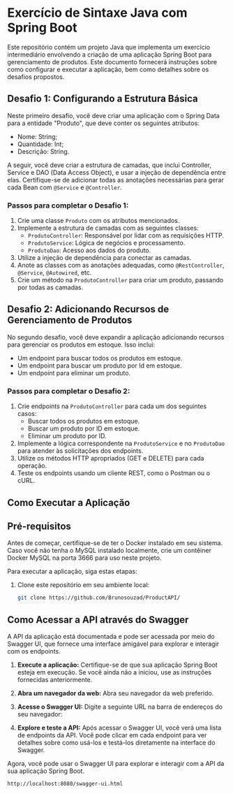 # Exercício de Sintaxe Java com Spring Boot

Este repositório contém um projeto Java que implementa um exercício intermediário envolvendo a criação de uma aplicação Spring Boot para gerenciamento de produtos. Este documento fornecerá instruções sobre como configurar e executar a aplicação, bem como detalhes sobre os desafios propostos.


## Desafio 1: Configurando a Estrutura Básica

Neste primeiro desafio, você deve criar uma aplicação com o Spring Data para a entidade "Produto", que deve conter os seguintes atributos:

- Nome: String;
- Quantidade: Int;
- Descrição: String.

A seguir, você deve criar a estrutura de camadas, que inclui Controller, Service e DAO (Data Access Object), e usar a injeção de dependência entre elas. Certifique-se de adicionar todas as anotações necessárias para gerar cada Bean com `@Service` e `@Controller`.

### Passos para completar o Desafio 1:

1. Crie uma classe `Produto` com os atributos mencionados.
2. Implemente a estrutura de camadas com as seguintes classes:
   - `ProdutoController`: Responsável por lidar com as requisições HTTP.
   - `ProdutoService`: Lógica de negócios e processamento.
   - `ProdutoDao`: Acesso aos dados do produto.
3. Utilize a injeção de dependência para conectar as camadas.
4. Anote as classes com as anotações adequadas, como `@RestController`, `@Service`, `@Autowired`, etc.
5. Crie um método na `ProdutoController` para criar um produto, passando por todas as camadas.

## Desafio 2: Adicionando Recursos de Gerenciamento de Produtos

No segundo desafio, você deve expandir a aplicação adicionando recursos para gerenciar os produtos em estoque. Isso inclui:

- Um endpoint para buscar todos os produtos em estoque.
- Um endpoint para buscar um produto por Id em estoque.
- Um endpoint para eliminar um produto.

### Passos para completar o Desafio 2:

1. Crie endpoints na `ProdutoController` para cada um dos seguintes casos:
   - Buscar todos os produtos em estoque.
   - Buscar um produto por ID em estoque.
   - Eliminar um produto por ID.
2. Implemente a lógica correspondente na `ProdutoService` e no `ProdutoDao` para atender às solicitações dos endpoints.
3. Utilize os métodos HTTP apropriados (GET e DELETE) para cada operação.
4. Teste os endpoints usando um cliente REST, como o Postman ou o cURL.

## Como Executar a Aplicação

## Pré-requisitos

Antes de começar, certifique-se de ter o Docker instalado em seu sistema. Caso você não tenha o MySQL instalado localmente, crie um contêiner Docker MySQL na porta 3666 para uso neste projeto.

Para executar a aplicação, siga estas etapas:

1. Clone este repositório em seu ambiente local:

   ```bash
   git clone https://github.com/Brunosouzad/ProductAPI/

## Como Acessar a API através do Swagger

A API da aplicação está documentada e pode ser acessada por meio do Swagger UI, que fornece uma interface amigável para explorar e interagir com os endpoints.

1. **Execute a aplicação:** Certifique-se de que sua aplicação Spring Boot esteja em execução. Se você ainda não a iniciou, use as instruções fornecidas anteriormente.

2. **Abra um navegador da web:** Abra seu navegador da web preferido.

3. **Acesse o Swagger UI:** Digite a seguinte URL na barra de endereços do seu navegador:
   
4. **Explore e teste a API:** Após acessar o Swagger UI, você verá uma lista de endpoints da API. Você pode clicar em cada endpoint para ver detalhes sobre como usá-los e testá-los diretamente na interface do Swagger.

Agora, você pode usar o Swagger UI para explorar e interagir com a API da sua aplicação Spring Boot.
```bash
http://localhost:8080/swagger-ui.html
